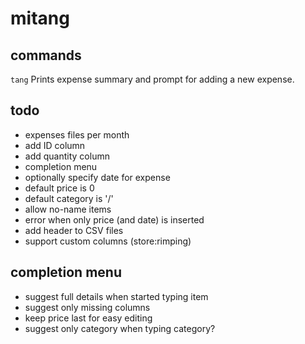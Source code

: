 # mitang

## commands
`tang`
Prints expense summary and prompt for adding a new expense.

## todo
- expenses files per month
- add ID column
- add quantity column
- completion menu
- optionally specify date for expense
- default price is 0
- default category is '/'
- allow no-name items
- error when only price (and date) is inserted
- add header to CSV files
- support custom columns (store:rimping)

## completion menu
- suggest full details when started typing item
- suggest only missing columns
- keep price last for easy editing
- suggest only category when typing category?